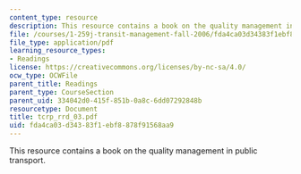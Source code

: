 ```yaml
---
content_type: resource
description: This resource contains a book on the quality management in public transport.
file: /courses/1-259j-transit-management-fall-2006/fda4ca03d34383f1ebf8878f91568aa9_tcrp_rrd_03.pdf
file_type: application/pdf
learning_resource_types:
- Readings
license: https://creativecommons.org/licenses/by-nc-sa/4.0/
ocw_type: OCWFile
parent_title: Readings
parent_type: CourseSection
parent_uid: 334042d0-415f-851b-0a8c-6dd07292848b
resourcetype: Document
title: tcrp_rrd_03.pdf
uid: fda4ca03-d343-83f1-ebf8-878f91568aa9
---
```

This resource contains a book on the quality management in public transport.